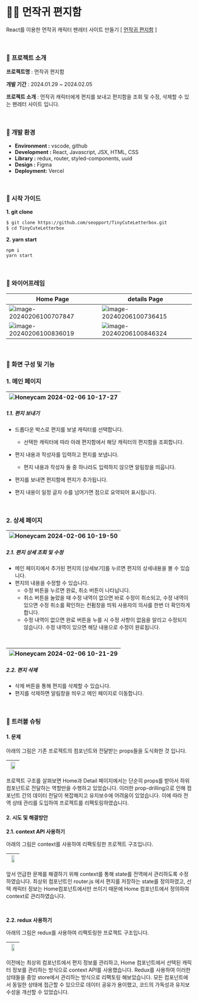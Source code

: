 # 🐻‍❄️ 먼작귀 편지함

React를 이용한 먼작귀 캐릭터 팬레터 사이트 만들기 [ [먼작귀 편지함](https://tiny-cute-letterbox.vercel.app/) ]

<br>

### 🔽 **프로젝트 소개**

**프로젝트명** : 먼작귀 편지함

**개발 기간** : 2024.01.29 ~ 2024.02.05

**프로젝트 소개** : 먼작귀 캐릭터에게 편지를 보내고 편지함을 조회 및 수정, 삭제할 수 있는 팬레터 사이트 입니다.

<br>

### 🔽 **개발 환경**

- **Environment :** vscode, github
- **Development :** React, Javascript, JSX, HTML, CSS
- **Library :** redux, router, styled-components, uuid
- **Design :** Figma
- **Deployment:** Vercel

<br>

### **🔽 시작 가이드**

**1. git clone**

```bash
$ git clone https://github.com/seopport/TinyCuteLetterbox.git
$ cd TinyCuteLetterbox
```

**2. yarn start**

```bash
npm i
yarn start
```

<br>

### **🔽 와이어프레임**

| Home Page                                                                                                                       | details Page                                                                                                                    |
| ------------------------------------------------------------------------------------------------------------------------------- | ------------------------------------------------------------------------------------------------------------------------------- |
| ![image-20240206100707847](https://github.com/seopport/TinyCuteLetterbox/assets/103973797/22bb53ce-293e-4ddb-9230-3deb236f9447) | ![image-20240206100736415](https://github.com/seopport/TinyCuteLetterbox/assets/103973797/1fa48a49-ca83-4dcc-b047-ea6c4394979d) |
| ![image-20240206100836019](https://github.com/seopport/TinyCuteLetterbox/assets/103973797/00ceeda2-c4f6-430f-ab17-3b4011fdda28) | ![image-20240206100846324](https://github.com/seopport/TinyCuteLetterbox/assets/103973797/f83be2a4-18b2-473d-b5d7-7984d02cd0ca) |

<br>

### 🔽 화면 구성 및 기능

### 1. 메인 페이지

| ![Honeycam 2024-02-06 10-17-27](https://github.com/seopport/TinyCuteLetterbox/assets/103973797/7e0c39fb-fb74-4058-9788-0f8e0781dce1) |
| :----------------------------------------------------------------------------------------------------------------------------------: |

##### 1.1. 편지 보내기

- 드롭다운 박스로 편지를 보낼 캐릭터를 선택합니다.

  - 선택한 캐릭터에 따라 아래 편지함에서 해당 캐릭터의 편지함을 조회합니다.

- 편지 내용과 작성자를 입력하고 편지를 보냅니다.
  - 편지 내용과 작성자 둘 중 하나라도 입력하지 않으면 알림창을 띄웁니다.
- 편지를 보내면 편지함에 편지가 추가됩니다.
- 편지 내용이 일정 글자 수를 넘어가면 점으로 요약되어 표시됩니다.

<br>

### 2. 상세 페이지

| ![Honeycam 2024-02-06 10-19-50](https://github.com/seopport/TinyCuteLetterbox/assets/103973797/114535ca-ca81-4651-b1b3-c81c1a438aa4) |
| ------------------------------------------------------------------------------------------------------------------------------------ |

##### 2.1. 편지 상세 조회 및 수정

- 메인 페이지에서 추가된 편지의 [상세보기]를 누르면 편지의 상세내용을 볼 수 있습니다.
- 편지의 내용을 수정할 수 있습니다.
  - 수정 버튼을 누르면 완료, 취소 버튼이 나타납니다.
  - 취소 버튼을 눌렀을 때 수정 내역이 없으면 바로 수정이 취소되고, 수정 내역이 있으면 수정 취소를 확인하는 컨펌창을 띄워 사용자의 의사를 한번 더 확인하게 합니다.
  - 수정 내역이 없으면 완료 버튼을 누를 시 수정 사항이 없음을 알리고 수정되지 않습니다. 수정 내역이 있으면 해당 내용으로 수정이 완료됩니다.

<br>

| ![Honeycam 2024-02-06 10-21-29](https://github.com/seopport/TinyCuteLetterbox/assets/103973797/67e6b48a-c0a9-45e8-9505-1e615e0a51f9) |
| ------------------------------------------------------------------------------------------------------------------------------------ |

##### 2.2. 편지 삭제
 
- 삭제 버튼을 통해 편지를 삭제할 수 있습니다.
- 편지를 삭제하면 알림창을 띄우고 메인 페이지로 이동합니다.

<br>

### 🚦 트러블 슈팅

#### 1. 문제

아래의 그림은 기존 프로젝트의 컴포넌트와 전달받는 props들을 도식화한 것 입니다.

| <img src="https://github.com/seopport/TinyCuteLetterbox/assets/103973797/38b93a00-5968-4404-89c0-43a1d35a70fe" style="width: 80%; " /> |
| -------------------------------------------------------------------------------------------------------------------------------------- |

프로젝트 구조를 살펴보면 Home과 Detail 페이지에서는 단순히 props를 받아서 하위 컴포넌트로 전달하는 역할만을 수행하고 있었습니다. 이러한 prop-drilling으로 인해 컴포넌트 간의 데이터 전달이 복잡해지고 유지보수에 어려움이 있었습니다. 이에 따라 전역 상태 관리를 도입하여 프로젝트를 리팩토링하였습니다.

#### 2. 시도 및 해결방안

**2.1. context API 사용하기**

아래의 그림은 context를 사용하여 리팩토링한 프로젝트 구조입니다.

| <img src="https://github.com/seopport/TinyCuteLetterbox/assets/103973797/a5b09a9b-3844-4aa0-839c-4ad06ff41b99" style="width: 60%;" /> |
| ------------------------------------------------------------------------------------------------------------------------------------- |

앞서 언급한 문제를 해결하기 위해 context를 통해 state를 전역에서 관리하도록 수정하였습니다. 최상위 컴포넌트인 router.js 에서 편지를 저장하는 state를 정의하였고, 선택 캐릭터 정보는 Home컴포넌트에서만 쓰이기 때문에 Home 컴포넌트에서 정의하여 context로 관리하였습니다.

<br>

**2.2. redux 사용하기**

아래의 그림은 redux를 사용하여 리팩토링한 프로젝트 구조입니다.

| <img src="https://github.com/seopport/TinyCuteLetterbox/assets/103973797/44f32b07-3e39-45ef-9d0b-e7bf4c8631ce" style="width: 60%;" /> |
| ------------------------------------------------------------------------------------------------------------------------------------- |

이전에는 최상위 컴포넌트에서 편지 정보를 관리하고, Home 컴포넌트에서 선택된 캐릭터 정보를 관리하는 방식으로 context API를 사용했습니다. Redux를 사용하여 이러한 상태들을 중앙 store에서 관리하는 방식으로 리팩토링 해보았습니다. 모든 컴포넌트에서 동일한 상태에 접근할 수 있으므로 데이터 공유가 용이했고, 코드의 가독성과 유지보수성을 개선할 수 있었습니다.
